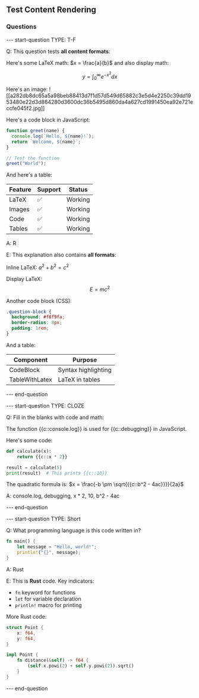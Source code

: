 ## Test Content Rendering

### Questions

--- start-question
TYPE: T-F

Q: This question tests **all content formats**:

Here's some LaTeX math: $x = \frac{a}{b}$ and also display math:

$$y = \int_{0}^{\infty} e^{-x^2} dx$$

Here's an image:
![[a282db8dc65a5a98beb88413d7f1d57d549d65882c3e5d4e2250c39dd1953480e22d3d864280d3600dc36b5495d860da4a627cd1991450ea92e721eccfe045f2.jpg]]

Here's a code block in JavaScript:
```javascript
function greet(name) {
  console.log(`Hello, ${name}!`);
  return `Welcome, ${name}`;
}

// Test the function
greet("World");
```

And here's a table:

| Feature | Support | Status |
|---------|---------|--------|
| LaTeX | ✅ | Working |
| Images | ✅ | Working |
| Code | ✅ | Working |
| Tables | ✅ | Working |

A: R

E: This explanation also contains **all formats**:

Inline LaTeX: $a^2 + b^2 = c^2$

Display LaTeX:
$$E = mc^2$$

Another code block (CSS):
```css
.question-block {
  background: #f8f9fa;
  border-radius: 8px;
  padding: 1rem;
}
```

And a table:

| Component | Purpose |
|-----------|---------|
| CodeBlock | Syntax highlighting |
| TableWithLatex | LaTeX in tables |

--- end-question

--- start-question
TYPE: CLOZE

Q: Fill in the blanks with code and math:

The function {{c::console.log}} is used for {{c::debugging}} in JavaScript.

Here's some code:
```python
def calculate(x):
    return {{c::x * 2}}

result = calculate(5)
print(result)  # This prints {{c::10}}
```

The quadratic formula is: $x = \frac{-b \pm \sqrt{{{c::b^2 - 4ac}}}}{2a}$

A: console.log, debugging, x * 2, 10, b^2 - 4ac

--- end-question

--- start-question
TYPE: Short

Q: What programming language is this code written in?

```rust
fn main() {
    let message = "Hello, world!";
    println!("{}", message);
}
```

A: Rust

E: This is **Rust** code. Key indicators:
- `fn` keyword for functions
- `let` for variable declaration  
- `println!` macro for printing

More Rust code:
```rust
struct Point {
    x: f64,
    y: f64,
}

impl Point {
    fn distance(&self) -> f64 {
        (self.x.powi(2) + self.y.powi(2)).sqrt()
    }
}
```

--- end-question

